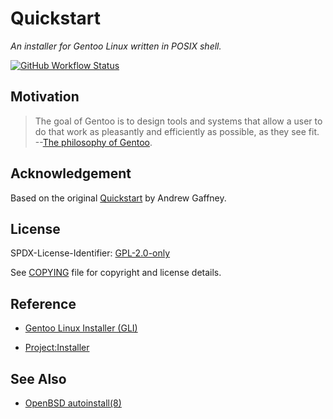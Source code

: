 # Quickstart

_An installer for Gentoo Linux written in POSIX shell._

[![GitHub Workflow Status](https://img.shields.io/github/workflow/status/oxr463/quickstart/ShellCheck?style=flat-square)](https://github.com/oxr463/pentesting-guide/actions)

## Motivation

> The goal of Gentoo is to design tools and systems that allow a user to do that work as pleasantly and efficiently as possible, as they see fit. --[The philosophy of Gentoo](https://www.gentoo.org/get-started/philosophy).

## Acknowledgement

Based on the original [Quickstart](https://github.com/agaffney/quickstart) by Andrew Gaffney.

## License

SPDX-License-Identifier: [GPL-2.0-only](https://spdx.org/licenses/GPL-2.0-only.html)

See [COPYING](COPYING) file for copyright and license details.

## Reference

- [Gentoo Linux Installer (GLI)](https://wiki.gentoo.org/wiki/Project:Installer/Old)

- [Project:Installer](https://wiki.gentoo.org/wiki/Project:Installer)

## See Also

- [OpenBSD autoinstall(8)](https://man.openbsd.org/autoinstall)
